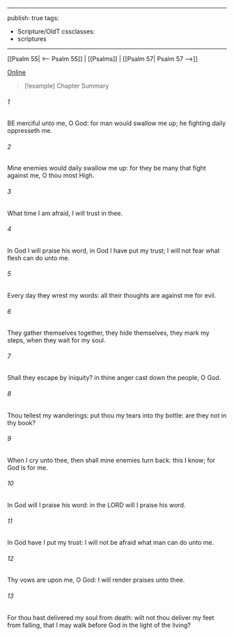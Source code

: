 

---
publish: true
tags:
  - Scripture/OldT
cssclasses:
  - scriptures
---
[[Psalm 55| <-- Psalm 55]] | [[Psalms]] | [[Psalm 57| Psalm 57 -->]]

[Online](https://churchofjesuschrist.org/study/scriptures/ot/ps/56?lang=eng)

>[!example] Chapter Summary
>
###### 1
BE merciful unto me, O God: for man would swallow me up; he fighting daily oppresseth me.
###### 2
Mine enemies would daily swallow me up: for they be many that fight against me, O thou most High.
###### 3
What time I am afraid, I will trust in thee.
###### 4
In God I will praise his word, in God I have put my trust; I will not fear what flesh can do unto me.
###### 5
Every day they wrest my words: all their thoughts are against me for evil.
###### 6
They gather themselves together, they hide themselves, they mark my steps, when they wait for my soul.
###### 7
Shall they escape by iniquity?  in thine anger cast down the people, O God.
###### 8
Thou tellest my wanderings: put thou my tears into thy bottle: are they not in thy book?
###### 9
When I cry unto thee, then shall mine enemies turn back: this I know; for God is for me.
###### 10
In God will I praise his word: in the LORD will I praise his word.
###### 11
In God have I put my trust: I will not be afraid what man can do unto me.
###### 12
Thy vows are upon me, O God: I will render praises unto thee.
###### 13
For thou hast delivered my soul from death: wilt not thou deliver my feet from falling, that I may walk before God in the light of the living?



